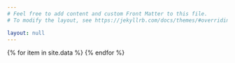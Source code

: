```yaml
---
# Feel free to add content and custom Front Matter to this file.
# To modify the layout, see https://jekyllrb.com/docs/themes/#overriding-theme-defaults

layout: null
---
```

<script src="https://aframe.io/releases/1.0.0/aframe.min.js"></script>
<!-- we import arjs version without NFT but with marker + location based support -->
<script src="https://raw.githack.com/AR-js-org/AR.js/master/aframe/build/aframe-ar.js"></script>
<body style="margin : 0px; overflow: hidden;">
    <a-scene embedded arjs>
    {% for item in site.data %}
    <a-marker url="{{item.marker}}">
        <a-entity
        position="0 -1 0"
        scale="0.05 0.05 0.05"
        gltf-model="https://arjs-cors-proxy.herokuapp.com/https://raw.githack.com/AR-js-org/AR.js/master/aframe/examples/image-tracking/nft/trex/scene.gltf"
        ></a-entity>
    {% endfor %}
    </a-marker>
    <a-entity camera></a-entity>
    </a-scene>
</body>